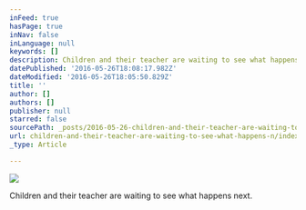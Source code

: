 ```yaml
---
inFeed: true
hasPage: true
inNav: false
inLanguage: null
keywords: []
description: Children and their teacher are waiting to see what happens next.
datePublished: '2016-05-26T18:08:17.982Z'
dateModified: '2016-05-26T18:05:50.829Z'
title: ''
author: []
authors: []
publisher: null
starred: false
sourcePath: _posts/2016-05-26-children-and-their-teacher-are-waiting-to-see-what-happens-n.md
url: children-and-their-teacher-are-waiting-to-see-what-happens-n/index.html
_type: Article

---
```

![](https://the-grid-user-content.s3-us-west-2.amazonaws.com/e006ea31-ab99-405a-b8c1-9e7032eb8562.jpg)

Children and their teacher are waiting to see what happens next.
